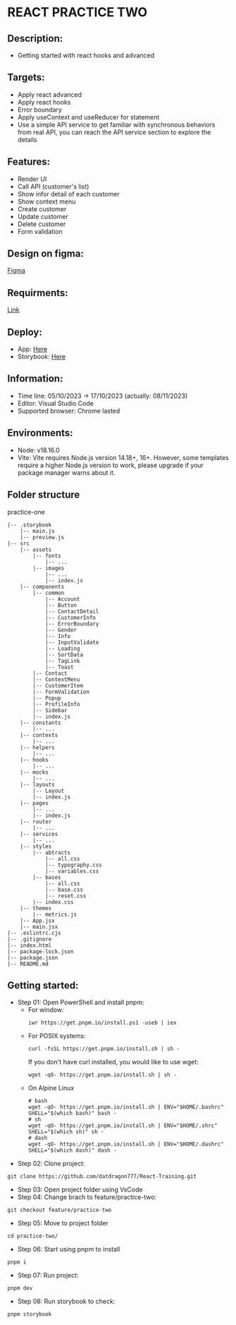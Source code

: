 # REACT PRACTICE TWO

## Description:

- Getting started with react hooks and advanced

## Targets:

- Apply react advanced
- Apply react hooks
- Error boundary
- Apply useContext and useReducer for statement
- Use a simple API service to get familiar with synchronous behaviors from real API, you can reach the API service section to explore the details

## Features:

- Render UI
- Call API (customer's list)
- Show infor detail of each customer
- Show context menu
- Create customer
- Update customer
- Delete customer
- Form validation

## Design on figma:

[Figma](<https://www.figma.com/file/G8rQ1mN8oQSyNX0AtO1pEn/Admin-Dashboard-UI-Kit-(Community)?node-id=807%3A12064&mode=dev>)

## Requirments:

[Link](https://docs.google.com/document/d/19Qo4_oPJ_4RUChv-pWWiLWvEqAoTi4FqskiA1oz2Nfw/edit?usp=sharing)

## Deploy:

- App: [Here](https://react-training-9zys5nyy0-datdragon777.vercel.app/analytics)
- Storybook: [Here](https://react-training-storybook-practice-two.vercel.app/?path=/docs/components-account--docs)

## Information:

- Time line: 05/10/2023 -> 17/10/2023 (actually: 08/11/2023)
- Editor: Visual Studio Code
- Supported browser: Chrome lasted

## Environments:

- Node: v18.16.0
- Vite: Vite requires Node.js version 14.18+, 16+. However, some templates require a higher Node.js version to work, please upgrade if your package manager warns about it.

## Folder structure

practice-one

```
|-- .storybook
    |-- main.js
    |-- preview.js
|-- src
    |-- assets
        |-- fonts
            |-- ...
        |-- images
            |-- ...
            |-- index.js
    |-- components
        |-- common
            |-- Account
            |-- Button
            |-- ContactDetail
            |-- CustomerInfo
            |-- ErrorBoundary
            |-- Gender
            |-- Info
            |-- InputValidate
            |-- Loading
            |-- SortData
            |-- TagLink
            |-- Toast
        |-- Contact
        |-- ContextMenu
        |-- CustomerItem
        |-- FormValidation
        |-- Popup
        |-- ProfileInfo
        |-- Sidebar
        |-- index.js
    |-- constants
        |-- ...
    |-- contexts
        |-- ...
    |-- helpers
        |-- ...
    |-- hooks
        |-- ...
    |-- mocks
        |-- ...
    |-- layouts
        |-- Layout
        |-- index.js
    |-- pages
        |-- ...
        |-- index.js
    |-- router
        |-- ...
    |-- services
        |-- ...
    |-- styles
        |-- abtracts
            |-- all.css
            |-- typography.css
            |-- variables.css
        |-- bases
            |-- all.css
            |-- base.css
            |-- reset.css
        |-- index.css
    |-- themes
        |-- metrics.js
    |-- App.jsx
    |-- main.jsx
|-- .eslintrc.cjs
|-- .gitignore
|-- index.html
|-- package-lock.json
|-- package.json
|-- README.md
```

## Getting started:

- Step 01: Open PowerShell and install pnpm:
  - For window:
    ```
    iwr https://get.pnpm.io/install.ps1 -useb | iex
    ```
  - For POSIX systems:
    ```
    curl -fsSL https://get.pnpm.io/install.sh | sh -
    ```
    If you don't have curl installed, you would like to use wget:
    ```
    wget -qO- https://get.pnpm.io/install.sh | sh -
    ```
  - On Alpine Linux
    ```
    # bash
    wget -qO- https://get.pnpm.io/install.sh | ENV="$HOME/.bashrc" SHELL="$(which bash)" bash -
    # sh
    wget -qO- https://get.pnpm.io/install.sh | ENV="$HOME/.shrc" SHELL="$(which sh)" sh -
    # dash
    wget -qO- https://get.pnpm.io/install.sh | ENV="$HOME/.dashrc" SHELL="$(which dash)" dash -
    ```
- Step 02: Clone project:

```
git clone https://github.com/datdragon777/React-Training.git
```

- Step 03: Open project folder using VsCode
- Step 04: Change brach to feature/practice-two:

```
git checkout feature/practice-two
```

- Step 05: Move to project folder

```
cd practice-two/
```

- Step 06: Start using pnpm to install

```
pnpm i
```

- Step 07: Run project:

```
pnpm dev
```

- Step 08: Run storybook to check:

```
pnpm storybook
```
